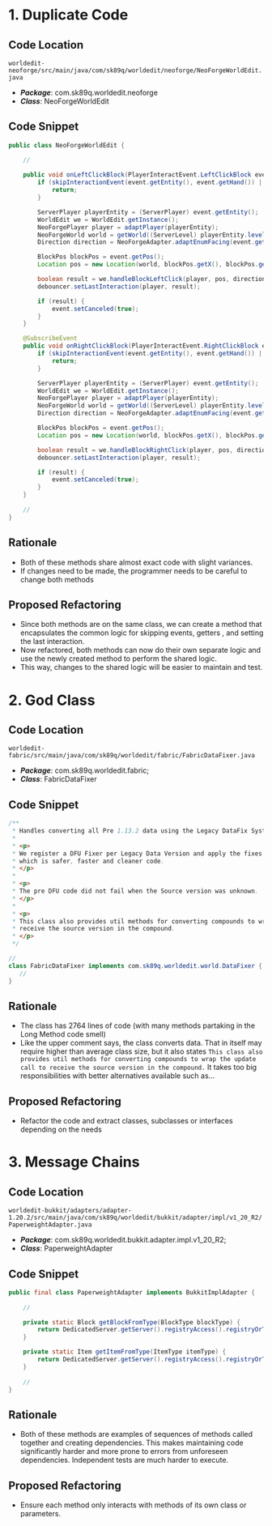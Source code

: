 # 1. Duplicate Code
## Code Location
`worldedit-neoforge/src/main/java/com/sk89q/worldedit/neoforge/NeoForgeWorldEdit.java`
- ***Package***: com.sk89q.worldedit.neoforge
- ***Class***: NeoForgeWorldEdit

## Code Snippet
```java
public class NeoForgeWorldEdit {

    //
    
    public void onLeftClickBlock(PlayerInteractEvent.LeftClickBlock event) {
        if (skipInteractionEvent(event.getEntity(), event.getHand()) || event.getUseItem().isFalse()) {
            return;
        }

        ServerPlayer playerEntity = (ServerPlayer) event.getEntity();
        WorldEdit we = WorldEdit.getInstance();
        NeoForgePlayer player = adaptPlayer(playerEntity);
        NeoForgeWorld world = getWorld((ServerLevel) playerEntity.level());
        Direction direction = NeoForgeAdapter.adaptEnumFacing(event.getFace());

        BlockPos blockPos = event.getPos();
        Location pos = new Location(world, blockPos.getX(), blockPos.getY(), blockPos.getZ());

        boolean result = we.handleBlockLeftClick(player, pos, direction) || we.handleArmSwing(player);
        debouncer.setLastInteraction(player, result);

        if (result) {
            event.setCanceled(true);
        }
    }

    @SubscribeEvent
    public void onRightClickBlock(PlayerInteractEvent.RightClickBlock event) {
        if (skipInteractionEvent(event.getEntity(), event.getHand()) || event.getUseItem().isFalse()) {
            return;
        }

        ServerPlayer playerEntity = (ServerPlayer) event.getEntity();
        WorldEdit we = WorldEdit.getInstance();
        NeoForgePlayer player = adaptPlayer(playerEntity);
        NeoForgeWorld world = getWorld((ServerLevel) playerEntity.level());
        Direction direction = NeoForgeAdapter.adaptEnumFacing(event.getFace());

        BlockPos blockPos = event.getPos();
        Location pos = new Location(world, blockPos.getX(), blockPos.getY(), blockPos.getZ());

        boolean result = we.handleBlockRightClick(player, pos, direction) || we.handleRightClick(player);
        debouncer.setLastInteraction(player, result);

        if (result) {
            event.setCanceled(true);
        }
    }
    
    //
}
```
## Rationale
- Both of these methods share almost exact code with slight variances.
- If changes need to be made, the programmer needs to be careful to change both methods

## Proposed Refactoring
- Since both methods are on the same class, we can create a  method that encapsulates the common logic for skipping events, getters , and setting the last interaction.
- Now refactored, both methods can now do their own separate logic and use the newly created method to perform the shared logic.
- This way, changes to the shared logic will be easier to maintain and test.

# 2. God Class

## Code Location
`worldedit-fabric/src/main/java/com/sk89q/worldedit/fabric/FabricDataFixer.java`
- ***Package***: com.sk89q.worldedit.fabric;
- ***Class***: FabricDataFixer
## Code Snippet
```java
/**
 * Handles converting all Pre 1.13.2 data using the Legacy DataFix System (ported to 1.13.2)
 *
 * <p>
 * We register a DFU Fixer per Legacy Data Version and apply the fixes using legacy strategy
 * which is safer, faster and cleaner code.
 * </p>
 *
 * <p>
 * The pre DFU code did not fail when the Source version was unknown.
 * </p>
 *
 * <p>
 * This class also provides util methods for converting compounds to wrap the update call to
 * receive the source version in the compound.
 * </p>
 */

//
class FabricDataFixer implements com.sk89q.worldedit.world.DataFixer {
   //
}

```
## Rationale
- The class has 2764 lines of code (with many methods partaking in the Long Method code smell)
- Like the upper comment says, the class converts data. That in itself may require higher than average class size, but it also states `This class also provides util methods for converting compounds to wrap the update call to receive the source version in the compound.` It takes too big responsibilities with better alternatives available such as...

## Proposed Refactoring
- Refactor the code and extract classes, subclasses or interfaces depending on the needs

# 3. Message Chains

## Code Location
`worldedit-bukkit/adapters/adapter-1.20.2/src/main/java/com/sk89q/worldedit/bukkit/adapter/impl/v1_20_R2/PaperweightAdapter.java`
- ***Package***: com.sk89q.worldedit.bukkit.adapter.impl.v1_20_R2;
- ***Class***: PaperweightAdapter

## Code Snippet
```java
public final class PaperweightAdapter implements BukkitImplAdapter {
    
    //

    private static Block getBlockFromType(BlockType blockType) {
        return DedicatedServer.getServer().registryAccess().registryOrThrow(Registries.BLOCK).get(ResourceLocation.tryParse(blockType.id()));
    }

    private static Item getItemFromType(ItemType itemType) {
        return DedicatedServer.getServer().registryAccess().registryOrThrow(Registries.ITEM).get(ResourceLocation.tryParse(itemType.id()));
    }
            
    //
}

```
## Rationale
- Both of these methods are examples of sequences of methods called together and creating dependencies. This makes maintaining code significantly harder and more prone to errors from unforeseen dependencies. Independent tests are much harder to execute. 

## Proposed Refactoring
- Ensure each method only interacts with methods of its own class or parameters.
